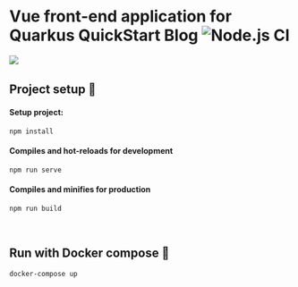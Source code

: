 # Vue front-end application for Quarkus QuickStart Blog ![Node.js CI](https://github.com/ElinaValieva/quarkus-quickstarts-blog-ui/workflows/Node.js%20CI/badge.svg?branch=master)
![](https://github.com/ElinaValieva/quarkus-quickstarts-blog-ui/blob/master/img.gif)
&nbsp;
## Project setup :hammer:
#### Setup project:
```
npm install
```
#### Compiles and hot-reloads for development
```
npm run serve
```
#### Compiles and minifies for production
```
npm run build
```
&nbsp;
## Run with Docker compose :whale:
```
docker-compose up
```